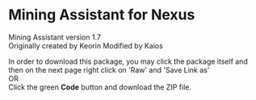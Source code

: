 # Mining Assistant for Nexus

Mining Assistant version 1.7<br/>
Originally created by Keorin
Modified by Kaios

In order to download this package, you may click the package itself and then on the next page right click on 'Raw' and 'Save Link as' <br>OR<br> Click the green **Code** button and download the ZIP file.
